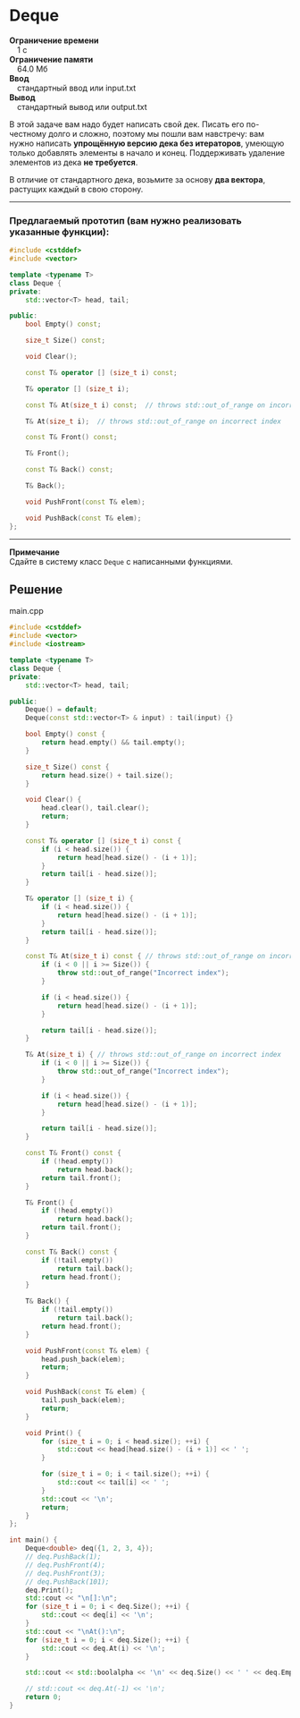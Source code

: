 # Deque

**Ограничение времени**  
 1 с  
**Ограничение памяти**  
 64.0 Мб  
**Ввод**  
 стандартный ввод или input.txt  
**Вывод**  
 стандартный вывод или output.txt  

В этой задаче вам надо будет написать свой дек. Писать его по-честному долго и сложно, поэтому мы пошли вам навстречу: вам нужно написать **упрощённую версию дека без итераторов**, умеющую только добавлять элементы в начало и конец. Поддерживать удаление элементов из дека **не требуется**.

В отличие от стандартного дека, возьмите за основу **два вектора**, растущих каждый в свою сторону.

---

### Предлагаемый прототип (вам нужно реализовать указанные функции):

```cpp
#include <cstddef>
#include <vector>

template <typename T>
class Deque {
private:
    std::vector<T> head, tail;

public:
    bool Empty() const;

    size_t Size() const;

    void Clear();

    const T& operator [] (size_t i) const;

    T& operator [] (size_t i);

    const T& At(size_t i) const;  // throws std::out_of_range on incorrect index

    T& At(size_t i);  // throws std::out_of_range on incorrect index

    const T& Front() const;

    T& Front();

    const T& Back() const;

    T& Back();

    void PushFront(const T& elem);

    void PushBack(const T& elem);
};
```

---

**Примечание**  
Сдайте в систему класс `Deque` с написанными функциями.
## Решение

main.cpp
```cpp
#include <cstddef>
#include <vector>
#include <iostream>

template <typename T>
class Deque {
private:
    std::vector<T> head, tail;

public:
    Deque() = default;
    Deque(const std::vector<T> & input) : tail(input) {}

    bool Empty() const {
        return head.empty() && tail.empty();
    }

    size_t Size() const {
        return head.size() + tail.size();
    }

    void Clear() {
        head.clear(), tail.clear();
        return;
    }

    const T& operator [] (size_t i) const {
        if (i < head.size()) {
            return head[head.size() - (i + 1)];
        }
        return tail[i - head.size()];
    }

    T& operator [] (size_t i) {
        if (i < head.size()) {
            return head[head.size() - (i + 1)];
        }
        return tail[i - head.size()];
    }

    const T& At(size_t i) const { // throws std::out_of_range on incorrect index
        if (i < 0 || i >= Size()) {
            throw std::out_of_range("Incorrect index");
        }

        if (i < head.size()) {
            return head[head.size() - (i + 1)];
        }

        return tail[i - head.size()];
    }

    T& At(size_t i) { // throws std::out_of_range on incorrect index
        if (i < 0 || i >= Size()) {
            throw std::out_of_range("Incorrect index");
        }

        if (i < head.size()) {
            return head[head.size() - (i + 1)];
        }

        return tail[i - head.size()];
    }

    const T& Front() const {
        if (!head.empty())
            return head.back();
        return tail.front();
    }

    T& Front() {
        if (!head.empty())
            return head.back();
        return tail.front();
    }

    const T& Back() const {
        if (!tail.empty())
            return tail.back();
        return head.front();
    }

    T& Back() {
        if (!tail.empty())
            return tail.back();
        return head.front();
    }

    void PushFront(const T& elem) {
        head.push_back(elem);
        return;
    }

    void PushBack(const T& elem) {
        tail.push_back(elem);
        return;
    }

    void Print() {
        for (size_t i = 0; i < head.size(); ++i) {
            std::cout << head[head.size() - (i + 1)] << ' ';
        }

        for (size_t i = 0; i < tail.size(); ++i) {
            std::cout << tail[i] << ' ';
        }
        std::cout << '\n';
        return;
    }
};

int main() {
    Deque<double> deq({1, 2, 3, 4});
    // deq.PushBack(1);
    // deq.PushFront(4);
    // deq.PushFront(3);
    // deq.PushBack(101);
    deq.Print();
    std::cout << "\n[]:\n";
    for (size_t i = 0; i < deq.Size(); ++i) {
        std::cout << deq[i] << '\n';
    }
    std::cout << "\nAt():\n";
    for (size_t i = 0; i < deq.Size(); ++i) {
        std::cout << deq.At(i) << '\n';
    }

    std::cout << std::boolalpha << '\n' << deq.Size() << ' ' << deq.Empty() <<  ' ' << deq.Front() << ' ' << deq.Back() << '\n';

    // std::cout << deq.At(-1) << '\n';
    return 0;
}
```

